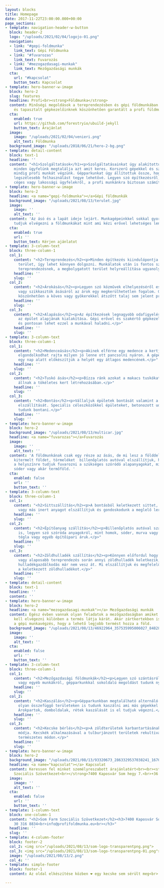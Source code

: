 ```yaml
---
layout: blocks
title: Homepage
date: 2017-11-22T23:00:00.000+00:00
page_sections:
- template: navigation-header-w-button
  block: header-2
  logo: "/uploads/2021/02/04/logojo-01.png"
  navigation:
  - link: "#gepi-foldmunka"
    link_text: Gépi Földmunka
  - link: "#fuvarozas"
    link_text: Fuvarozás
  - link: "#mezogazdasagi-munkak"
    link_text: Mezőgazdasági munkák
  cta:
    url: "#kapcsolat"
    button_text: Kapcsolat
- template: hero-banner-w-image
  block: hero-2
  slug: features
  headline: Profi<br><strong>Földmunka</strong>
  content: Minőségi megoldások a tereprendezésben és gépi földmunkában. Korszerű gépparkunknak
    és tapasztalt gépkezelőinknek köszönhetően garantált a profi füldmunka.
  cta:
    enabled: true
    url: https://github.com/forestryio/ubuild-jekyll
    button_text: Árajánlat
  image:
    image: "/uploads/2021/02/04/venieri.png"
    alt_text: Földmunka
  background_image: "/uploads/2018/06/21/hero-2-bg.png"
- template: detail-content
  block: text-1
  headline: ''
  content: "<h1>Szolgáltatások</h1><p>Szolgáltatásainkat úgy alakítottuk ki, hogy
    minden ügyfelünk megtalálja azt amit keres. Korszerű gépekkel és szakképzett gépkezelőkkel
    mindig profi munkát végzünk. Gépparkunkat úgy állítottuk össze, hogy a lehető
    legszélesebb felhasználást tegye lehetővé. Legyen szó építkezésről, bontásról
    céges vagy lakossági ügyfelekről, a profi munkánkra biztosan számíthat.</p>"
- template: hero-banner-w-image
  block: hero-2
  headline: <a name="gepi-foldmunka"></a>Gépi földmunkák
  background_image: "/uploads/2021/08/13/terulet.jpg"
  image:
    image: ''
    alt_text: ''
  content: 'Az ásó és a lapát ideje lejárt. Munkagépeinkkel sokkal gyorsabban és pontosabban
    tudjuk elvégezni a földmunkákat mint ami kézi erővel lehetséges lenne. '
  cta:
    enabled: true
    url: ''
    button_text: Kérjen ajánlatot
- template: 3-column-text
  block: three-column-1
  col_1:
    content: "<h2>Tereprendezés</h2><p>Minden építkezés kiindulópontja a sima rendezett
      terület, így lehet könnyen dolgozni. Munkálatok után is fontos szerep jut a
      tereprendezésnek, a megbolygatott terület helyreállítása ugyanolyan fontos feladat.</p>"
    headline: ''
    slug: ''
  col_2:
    content: "<h2>Árokásás</h2><p>Legyen szó közművek elhelyezéséről esővíz elvezetők
      vagy szikkasztók ásásáról az árok egy megkerülhetetlen fogalom. Gépparkunknak
      köszönhetően a köves vagy gyökerekkel átszőtt talaj sem jelent problémát.</p>"
    headline: ''
    slug: ''
  col_3:
    content: "<h2>Alapásás</h2><p>Az építkezések legnagyobb odafigyelést igénylő feladata,
      az épület alapjának kialakítása. Gépi erővel és szakértő gépkezelőkkel gyorsan
      és pontosan lehet ezzel a munkával haladni.</p>"
    headline: ''
    slug: ''
- template: 3-column-text
  block: three-column-1
  col_1:
    content: "<h2>Medenceásás</h2><p>Akinek elférne egy medence a kertjében gyakran
      elgondolkodhat rajta milyen jó lenne ott pancsolni nyáron. A gépeinkkel akár
      egy nap alatt előkészítjük a helyét egy átlagos medencének.</p>"
    headline: ''
    slug: ''
  col_2:
    content: "<h2>Tuskó ásás</h2><p>Bízza ránk azokat a makacs tuskókat amik az útjában
      állnak a tökéletes kert létrehozásában.</p>"
    headline: ''
    slug: ''
  col_3:
    content: "<h2>Bontás</h2><p>Vállaljuk épületek bontását valamint a keletkező sitt
      elszállítását. Speciális céleszközökkel épületeket, betonozott udvarokat is
      tudunk bontani.</p>"
    headline: ''
    slug: ''
- template: hero-banner-w-image
  block: hero-2
  background_image: "/uploads/2021/08/13/multicar.jpg"
  headline: <a name="fuvarozas"></a>Fuvarozás
  image:
    image: ''
    alt_text: ''
  content: 'A földmunkának csak egy része az ásás, de mi lesz a földdel azután? A
    kitermelt földet, törmeléket  billenőplatós autóval elszállítjuk, ha szükséges
    a helyszínre tudjuk fuvarozni a szükséges szóródó alapanyagokat, mint murva, homok,
    sóder vagy akár termőföld. '
  cta:
    enabled: false
    url: ''
    button_text: ''
- template: 3-column-text
  block: three-column-1
  col_1:
    content: "<h2>Sittszállítás</h2><p>A bontásból keletkezett sittet, földet, követ
      vagy más inert anyagot elszállítjuk és gondoskodunk a meglelő lerakásáról.</p>"
    headline: ''
    slug: ''
  col_2:
    content: "<h2>Építőanyag szállítás</h2><p>Billenőplatós autóval szállítunk építőanyagokat
      is, legyen szó szóróda anyagokról, mint homok, sóder, murva vagy akár faáru,
      tégla vagy egyéb építőipari áruk.</p>"
    headline: ''
    slug: ''
  col_3:
    content: "<h2>Zöldhulladék szállítás</h2><p>Könnyen előfordul hogy egy fa kivágása
      vagy alaposabb tereprendezés során annyi zöldhulladék keletkezik, amit a lakossági
      hulladékgazdálkodás már nem vesz át. Mi elszállítjuk és megfelelően elhelyezzük
      a keletkezett zöldhulladékot.</p>"
    headline: ''
    slug: ''
- template: detail-content
  block: text-1
  headline: ''
  content: ''
- template: hero-banner-w-image
  block: hero-2
  headline: <a name="mezogazdasagi-munkak"></a> Mezőgazdasági munkák
  content: Egész évben vannak olyan feladatok a mezőgazdaságban amiket megfelelő időben
    kell elvégezni különben a termés látja kárát. Akár zártkertekben is érdemes lehet
    a gépi munkavégzés, hogy a lehető legjobb termést hozza a föld.
  background_image: "/uploads/2021/08/13/46922964_357535995006027_848284838715719680_n.jpg"
  image:
    image: ''
    alt_text: ''
  cta:
    enabled: false
    url: ''
    button_text: ''
- template: 3-column-text
  block: three-column-1
  col_1:
    content: "<h2>Mezőgazdasági földmunkák</h2><p>Legyen szó szántásról szártépőzésről
      vagy egyéb munkákról, gépparkunkkal sokoldalú megoldást tudunk nyújtani.</p>"
    headline: ''
    slug: ''
  col_2:
    content: "<h2>Kaszálás</h2><p>Gépparkunkban megtalálható alternáló és rézsűkaszákkal
      olyan összefüggő területeken is tudunk kaszálni ami más gépekkel lehetetlen.
      Árokpartok, domboldalak, rétek kaszálását is el tudjuk végezni.</p>"
    headline: ''
    slug: ''
  col_3:
    content: "<h2>Kecske bérlés</h2><p>A zöldterületek karbantartásának legkörnyezetkímélőbb
      módja. Kecskék alkalmazásával a tulburjánzott területek rekultiválhatók teljesen
      természetes módon.</p>"
    headline: ''
    slug: ''
- template: hero-banner-w-image
  block: hero-2
  background_image: "/uploads/2021/08/13/93320673_2863329537038241_1670761382158532608_n.jpg"
  headline: <a name="kapcsolat"></a> Kapcsolat
  content: Keressen fel minket személyreszabott árajánlatért<br><br><strong>Som Farm
    Szociális Szövetkezet<br></strong>7400 Kaposvár Som hegy 7.<br>+36 30 316 8834<br>info@profifoldmunka.eu
  image:
    image: ''
    alt_text: ''
  cta:
    enabled: false
    url: ''
    button_text: ''
- template: 1-column-text
  block: one-column-1
  content: "<h2>Som Farm Szociális Szövetkezet</h2><h3>7400 Kaposvár Som hegy 7.</h3><h3>+36
    30 316 8834<br>info@profifoldmunka.eu<br></h3>"
  headline: ''
  slug: ''
- template: 4-column-footer
  block: footer-2
  col_2: <img src="/uploads/2021/08/13/som-logo-transparentpng.png">
  col_3: <img src="/uploads/2021/08/13/som-logo-transparentpng-01.png">
  image: "/uploads/2021/08/13/2.png"
  col_4: ''
- template: simple-footer
  block: footer-1
  content: Az oldal elkészítése közben ❤︎ egy kecske sem sérült meg<br>

---
```

